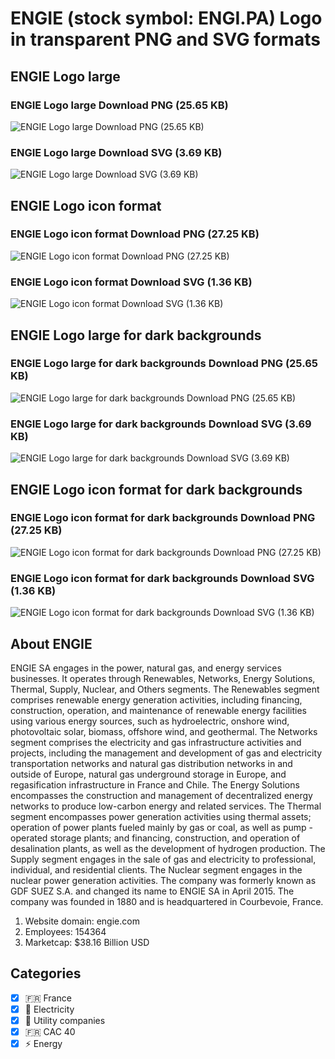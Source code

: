 # ENGIE (stock symbol: ENGI.PA) Logo in transparent PNG and SVG formats

## ENGIE Logo large

### ENGIE Logo large Download PNG (25.65 KB)

![ENGIE Logo large Download PNG (25.65 KB)](/img/orig/ENGI.PA_BIG-71ea7e22.png)

### ENGIE Logo large Download SVG (3.69 KB)

![ENGIE Logo large Download SVG (3.69 KB)](/img/orig/ENGI.PA_BIG-818edc50.svg)

## ENGIE Logo icon format

### ENGIE Logo icon format Download PNG (27.25 KB)

![ENGIE Logo icon format Download PNG (27.25 KB)](/img/orig/ENGI.PA-01c13033.png)

### ENGIE Logo icon format Download SVG (1.36 KB)

![ENGIE Logo icon format Download SVG (1.36 KB)](/img/orig/ENGI.PA-6791cbff.svg)

## ENGIE Logo large for dark backgrounds

### ENGIE Logo large for dark backgrounds Download PNG (25.65 KB)

![ENGIE Logo large for dark backgrounds Download PNG (25.65 KB)](/img/orig/ENGI.PA_BIG.D-a34a8764.png)

### ENGIE Logo large for dark backgrounds Download SVG (3.69 KB)

![ENGIE Logo large for dark backgrounds Download SVG (3.69 KB)](/img/orig/ENGI.PA_BIG.D-f7e8df32.svg)

## ENGIE Logo icon format for dark backgrounds

### ENGIE Logo icon format for dark backgrounds Download PNG (27.25 KB)

![ENGIE Logo icon format for dark backgrounds Download PNG (27.25 KB)](/img/orig/ENGI.PA.D-5998de9b.png)

### ENGIE Logo icon format for dark backgrounds Download SVG (1.36 KB)

![ENGIE Logo icon format for dark backgrounds Download SVG (1.36 KB)](/img/orig/ENGI.PA.D-13baafd1.svg)

## About ENGIE

ENGIE SA engages in the power, natural gas, and energy services businesses. It operates through Renewables, Networks, Energy Solutions, Thermal, Supply, Nuclear, and Others segments. The Renewables segment comprises renewable energy generation activities, including financing, construction, operation, and maintenance of renewable energy facilities using various energy sources, such as hydroelectric, onshore wind, photovoltaic solar, biomass, offshore wind, and geothermal. The Networks segment comprises the electricity and gas infrastructure activities and projects, including the management and development of gas and electricity transportation networks and natural gas distribution networks in and outside of Europe, natural gas underground storage in Europe, and regasification infrastructure in France and Chile. The Energy Solutions encompasses the construction and management of decentralized energy networks to produce low-carbon energy and related services. The Thermal segment encompasses power generation activities using thermal assets; operation of power plants fueled mainly by gas or coal, as well as pump -operated storage plants; and financing, construction, and operation of desalination plants, as well as the development of hydrogen production. The Supply segment engages in the sale of gas and electricity to professional, individual, and residential clients. The Nuclear segment engages in the nuclear power generation activities. The company was formerly known as GDF SUEZ S.A. and changed its name to ENGIE SA in April 2015. The company was founded in 1880 and is headquartered in Courbevoie, France.

1. Website domain: engie.com
2. Employees: 154364
3. Marketcap: $38.16 Billion USD


## Categories
- [x] 🇫🇷 France
- [x] 🔋 Electricity
- [x] 🚰 Utility companies
- [x] 🇫🇷 CAC 40
- [x] ⚡ Energy

